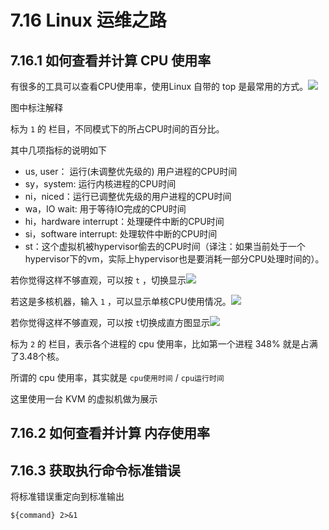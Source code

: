 # 7.16 Linux 运维之路

## 7.16.1 如何查看并计算 CPU 使用率

有很多的工具可以查看CPU使用率，使用Linux 自带的 top 是最常用的方式。![](http://image.python-online.cn/20191220202103.png)

图中标注解释

标为 `1` 的 栏目，不同模式下的所占CPU时间的百分比。

其中几项指标的说明如下

- us, user： 运行(未调整优先级的) 用户进程的CPU时间
- sy，system: 运行内核进程的CPU时间
- ni，niced：运行已调整优先级的用户进程的CPU时间
- wa，IO wait: 用于等待IO完成的CPU时间
- hi，hardware interrupt：处理硬件中断的CPU时间
- si，software interrupt: 处理软件中断的CPU时间
- st：这个虚拟机被hypervisor偷去的CPU时间（译注：如果当前处于一个hypervisor下的vm，实际上hypervisor也是要消耗一部分CPU处理时间的）。

若你觉得这样不够直观，可以按 `t` ，切换显示![](http://image.python-online.cn/20191220203403.png)

若这是多核机器，输入 `1` ，可以显示单核CPU使用情况。![](http://image.python-online.cn/20191220202408.png)



若你觉得这样不够直观，可以按 `t`切换成直方图显示![](http://image.python-online.cn/20191220203205.png)

标为 `2` 的 栏目，表示各个进程的 cpu 使用率，比如第一个进程 348% 就是占满了3.48个核。



所谓的 cpu 使用率，其实就是 `cpu使用时间` / `cpu运行时间`

这里使用一台 KVM 的虚拟机做为展示



## 7.16.2 如何查看并计算 内存使用率



## 7.16.3 获取执行命令标准错误

将标准错误重定向到标准输出

```shell
${command} 2>&1
```

